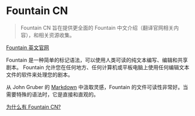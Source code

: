 # Fountain CN

> Fountain CN 旨在提供更全面的 Fountain 中文介绍（翻译官网相关内容），和相关资源收集。

[Fountain 英文官网](https://fountain.io/)

Fountain 是一种简单的标记语法，可以使用人类可读的纯文本编写、编辑和共享剧本。
Fountain 允许您在任何地方、任何计算机或平板电脑上使用任何编辑文本文件的软件来处理您的剧本。

从 John Gruber 的 [Markdown](http://daringfireball.net/projects/markdown/) 中汲取灵感，Fountain 的文件可读性非常好。当需要特殊的语法时，它是直接和直观的。

[为什么有 Fountain CN?](https://fountain.advjs.org/guide/why.html)
